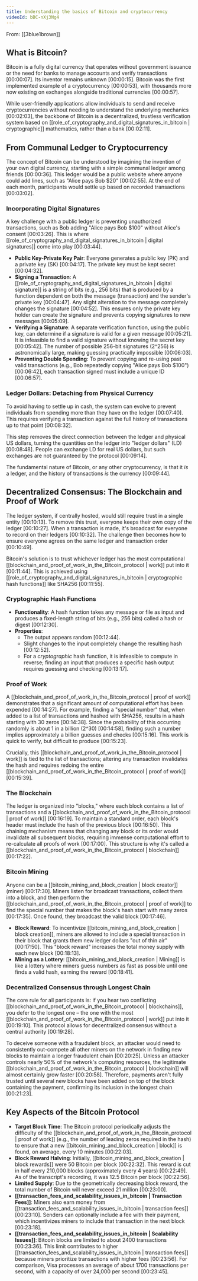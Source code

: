 ```yaml
---
title: Understanding the basics of Bitcoin and cryptocurrency
videoId: bBC-nXj3Ng4
---
```


From: [[3blue1brown]] <br/> 

## What is Bitcoin?

Bitcoin is a fully digital currency that operates without government issuance or the need for banks to manage accounts and verify transactions <a class="yt-timestamp" data-t="00:00:07">[00:00:07]</a>. Its inventor remains unknown <a class="yt-timestamp" data-t="00:00:15">[00:00:15]</a>. Bitcoin was the first implemented example of a cryptocurrency <a class="yt-timestamp" data-t="00:00:53">[00:00:53]</a>, with thousands more now existing on exchanges alongside traditional currencies <a class="yt-timestamp" data-t="00:00:57">[00:00:57]</a>.

While user-friendly applications allow individuals to send and receive cryptocurrencies without needing to understand the underlying mechanics <a class="yt-timestamp" data-t="00:02:03">[00:02:03]</a>, the backbone of Bitcoin is a decentralized, trustless verification system based on [[role_of_cryptography_and_digital_signatures_in_bitcoin | cryptographic]] mathematics, rather than a bank <a class="yt-timestamp" data-t="00:02:11">[00:02:11]</a>.

## From Communal Ledger to Cryptocurrency

The concept of Bitcoin can be understood by imagining the invention of your own digital currency, starting with a simple communal ledger among friends <a class="yt-timestamp" data-t="00:00:36">[00:00:36]</a>. This ledger would be a public website where anyone could add lines, such as "Alice pays Bob $20" <a class="yt-timestamp" data-t="00:02:55">[00:02:55]</a>. At the end of each month, participants would settle up based on recorded transactions <a class="yt-timestamp" data-t="00:03:02">[00:03:02]</a>.

### Incorporating Digital Signatures

A key challenge with a public ledger is preventing unauthorized transactions, such as Bob adding "Alice pays Bob $100" without Alice's consent <a class="yt-timestamp" data-t="00:03:26">[00:03:26]</a>. This is where [[role_of_cryptography_and_digital_signatures_in_bitcoin | digital signatures]] come into play <a class="yt-timestamp" data-t="00:03:44">[00:03:44]</a>.

*   **Public Key-Private Key Pair**: Everyone generates a public key (PK) and a private key (SK) <a class="yt-timestamp" data-t="00:04:17">[00:04:17]</a>. The private key must be kept secret <a class="yt-timestamp" data-t="00:04:32">[00:04:32]</a>.
*   **Signing a Transaction**: A [[role_of_cryptography_and_digital_signatures_in_bitcoin | digital signature]] is a string of bits (e.g., 256 bits) that is produced by a function dependent on both the message (transaction) and the sender's private key <a class="yt-timestamp" data-t="00:04:47">[00:04:47]</a>. Any slight alteration to the message completely changes the signature <a class="yt-timestamp" data-t="00:04:52">[00:04:52]</a>. This ensures only the private key holder can create the signature and prevents copying signatures to new messages <a class="yt-timestamp" data-t="00:05:09">[00:05:09]</a>.
*   **Verifying a Signature**: A separate verification function, using the public key, can determine if a signature is valid for a given message <a class="yt-timestamp" data-t="00:05:21">[00:05:21]</a>. It is infeasible to find a valid signature without knowing the secret key <a class="yt-timestamp" data-t="00:05:42">[00:05:42]</a>. The number of possible 256-bit signatures (2^256) is astronomically large, making guessing practically impossible <a class="yt-timestamp" data-t="00:06:03">[00:06:03]</a>.
*   **Preventing Double Spending**: To prevent copying and re-using past valid transactions (e.g., Bob repeatedly copying "Alice pays Bob $100") <a class="yt-timestamp" data-t="00:06:42">[00:06:42]</a>, each transaction signed must include a unique ID <a class="yt-timestamp" data-t="00:06:57">[00:06:57]</a>.

### Ledger Dollars: Detaching from Physical Currency

To avoid having to settle up in cash, the system can evolve to prevent individuals from spending more than they have on the ledger <a class="yt-timestamp" data-t="00:07:40">[00:07:40]</a>. This requires verifying a transaction against the full history of transactions up to that point <a class="yt-timestamp" data-t="00:08:32">[00:08:32]</a>.

This step removes the direct connection between the ledger and physical US dollars, turning the quantities on the ledger into "ledger dollars" (LD) <a class="yt-timestamp" data-t="00:08:48">[00:08:48]</a>. People can exchange LD for real US dollars, but such exchanges are not guaranteed by the protocol <a class="yt-timestamp" data-t="00:09:14">[00:09:14]</a>.

The fundamental nature of Bitcoin, or any other cryptocurrency, is that it *is* a ledger, and the history of transactions *is* the currency <a class="yt-timestamp" data-t="00:09:44">[00:09:44]</a>.

## Decentralized Consensus: The Blockchain and Proof of Work

The ledger system, if centrally hosted, would still require trust in a single entity <a class="yt-timestamp" data-t="00:10:13">[00:10:13]</a>. To remove this trust, everyone keeps their own copy of the ledger <a class="yt-timestamp" data-t="00:10:27">[00:10:27]</a>. When a transaction is made, it's broadcast for everyone to record on their ledgers <a class="yt-timestamp" data-t="00:10:32">[00:10:32]</a>. The challenge then becomes how to ensure everyone agrees on the same ledger and transaction order <a class="yt-timestamp" data-t="00:10:49">[00:10:49]</a>.

Bitcoin's solution is to trust whichever ledger has the most computational [[blockchain_and_proof_of_work_in_the_Bitcoin_protocol | work]] put into it <a class="yt-timestamp" data-t="00:11:44">[00:11:44]</a>. This is achieved using [[role_of_cryptography_and_digital_signatures_in_bitcoin | cryptographic hash functions]] like SHA256 <a class="yt-timestamp" data-t="00:11:55">[00:11:55]</a>.

### Cryptographic Hash Functions

*   **Functionality**: A hash function takes any message or file as input and produces a fixed-length string of bits (e.g., 256 bits) called a hash or digest <a class="yt-timestamp" data-t="00:12:30">[00:12:30]</a>.
*   **Properties**:
    *   The output appears random <a class="yt-timestamp" data-t="00:12:44">[00:12:44]</a>.
    *   Slight changes to the input completely change the resulting hash <a class="yt-timestamp" data-t="00:12:52">[00:12:52]</a>.
    *   For a *cryptographic* hash function, it is infeasible to compute in reverse; finding an input that produces a specific hash output requires guessing and checking <a class="yt-timestamp" data-t="00:13:17">[00:13:17]</a>.

### Proof of Work

A [[blockchain_and_proof_of_work_in_the_Bitcoin_protocol | proof of work]] demonstrates that a significant amount of computational effort has been expended <a class="yt-timestamp" data-t="00:14:27">[00:14:27]</a>. For example, finding a "special number" that, when added to a list of transactions and hashed with SHA256, results in a hash starting with 30 zeros <a class="yt-timestamp" data-t="00:14:38">[00:14:38]</a>. Since the probability of this occurring randomly is about 1 in a billion (2^30) <a class="yt-timestamp" data-t="00:14:58">[00:14:58]</a>, finding such a number implies approximately a billion guesses and checks <a class="yt-timestamp" data-t="00:15:16">[00:15:16]</a>. This work is quick to verify, but difficult to produce <a class="yt-timestamp" data-t="00:15:23">[00:15:23]</a>.

Crucially, this [[blockchain_and_proof_of_work_in_the_Bitcoin_protocol | work]] is tied to the list of transactions; altering any transaction invalidates the hash and requires redoing the entire [[blockchain_and_proof_of_work_in_the_Bitcoin_protocol | proof of work]] <a class="yt-timestamp" data-t="00:15:39">[00:15:39]</a>.

### The Blockchain

The ledger is organized into "blocks," where each block contains a list of transactions and a [[blockchain_and_proof_of_work_in_the_Bitcoin_protocol | proof of work]] <a class="yt-timestamp" data-t="00:16:19">[00:16:19]</a>. To maintain a standard order, each block's header must include the hash of the previous block <a class="yt-timestamp" data-t="00:16:50">[00:16:50]</a>. This chaining mechanism means that changing any block or its order would invalidate all subsequent blocks, requiring immense computational effort to re-calculate all proofs of work <a class="yt-timestamp" data-t="00:17:00">[00:17:00]</a>. This structure is why it's called a [[blockchain_and_proof_of_work_in_the_Bitcoin_protocol | blockchain]] <a class="yt-timestamp" data-t="00:17:22">[00:17:22]</a>.

### Bitcoin Mining

Anyone can be a [[bitcoin_mining_and_block_creation | block creator]] (miner) <a class="yt-timestamp" data-t="00:17:30">[00:17:30]</a>. Miners listen for broadcast transactions, collect them into a block, and then perform the [[blockchain_and_proof_of_work_in_the_Bitcoin_protocol | proof of work]] to find the special number that makes the block's hash start with many zeros <a class="yt-timestamp" data-t="00:17:35">[00:17:35]</a>. Once found, they broadcast the valid block <a class="yt-timestamp" data-t="00:17:46">[00:17:46]</a>.

*   **Block Reward**: To incentivize [[bitcoin_mining_and_block_creation | block creation]], miners are allowed to include a special transaction in their block that grants them new ledger dollars "out of thin air" <a class="yt-timestamp" data-t="00:17:50">[00:17:50]</a>. This "block reward" increases the total money supply with each new block <a class="yt-timestamp" data-t="00:18:13">[00:18:13]</a>.
*   **Mining as a Lottery**: [[bitcoin_mining_and_block_creation | Mining]] is like a lottery where miners guess numbers as fast as possible until one finds a valid hash, earning the reward <a class="yt-timestamp" data-t="00:18:41">[00:18:41]</a>.

### Decentralized Consensus through Longest Chain

The core rule for all participants is: if you hear two conflicting [[blockchain_and_proof_of_work_in_the_Bitcoin_protocol | blockchains]], you defer to the longest one – the one with the most [[blockchain_and_proof_of_work_in_the_Bitcoin_protocol | work]] put into it <a class="yt-timestamp" data-t="00:19:10">[00:19:10]</a>. This protocol allows for decentralized consensus without a central authority <a class="yt-timestamp" data-t="00:19:28">[00:19:28]</a>.

To deceive someone with a fraudulent block, an attacker would need to consistently out-compete all other miners on the network in finding new blocks to maintain a longer fraudulent chain <a class="yt-timestamp" data-t="00:20:25">[00:20:25]</a>. Unless an attacker controls nearly 50% of the network's computing resources, the legitimate [[blockchain_and_proof_of_work_in_the_Bitcoin_protocol | blockchain]] will almost certainly grow faster <a class="yt-timestamp" data-t="00:20:58">[00:20:58]</a>. Therefore, payments aren't fully trusted until several new blocks have been added on top of the block containing the payment, confirming its inclusion in the longest chain <a class="yt-timestamp" data-t="00:21:23">[00:21:23]</a>.

## Key Aspects of the Bitcoin Protocol

*   **Target Block Time**: The Bitcoin protocol periodically adjusts the difficulty of the [[blockchain_and_proof_of_work_in_the_Bitcoin_protocol | proof of work]] (e.g., the number of leading zeros required in the hash) to ensure that a new [[bitcoin_mining_and_block_creation | block]] is found, on average, every 10 minutes <a class="yt-timestamp" data-t="00:22:03">[00:22:03]</a>.
*   **Block Reward Halving**: Initially, [[bitcoin_mining_and_block_creation | block rewards]] were 50 Bitcoin per block <a class="yt-timestamp" data-t="00:22:32">[00:22:32]</a>. This reward is cut in half every 210,000 blocks (approximately every 4 years) <a class="yt-timestamp" data-t="00:22:49">[00:22:49]</a>. As of the transcript's recording, it was 12.5 Bitcoin per block <a class="yt-timestamp" data-t="00:22:56">[00:22:56]</a>.
*   **Limited Supply**: Due to the geometrically decreasing block reward, the total number of Bitcoin will never exceed 21 million <a class="yt-timestamp" data-t="00:23:00">[00:23:00]</a>.
*   **[[transaction_fees_and_scalability_issues_in_bitcoin | Transaction Fees]]**: Miners also earn money from [[transaction_fees_and_scalability_issues_in_bitcoin | transaction fees]] <a class="yt-timestamp" data-t="00:23:10">[00:23:10]</a>. Senders can optionally include a fee with their payment, which incentivizes miners to include that transaction in the next block <a class="yt-timestamp" data-t="00:23:18">[00:23:18]</a>.
*   **[[transaction_fees_and_scalability_issues_in_bitcoin | Scalability Issues]]**: Bitcoin blocks are limited to about 2400 transactions <a class="yt-timestamp" data-t="00:23:36">[00:23:36]</a>. This limit contributes to higher [[transaction_fees_and_scalability_issues_in_bitcoin | transaction fees]] because miners prioritize transactions with higher fees <a class="yt-timestamp" data-t="00:23:56">[00:23:56]</a>. For comparison, Visa processes an average of about 1700 transactions per second, with a capacity of over 24,000 per second <a class="yt-timestamp" data-t="00:23:45">[00:23:45]</a>.